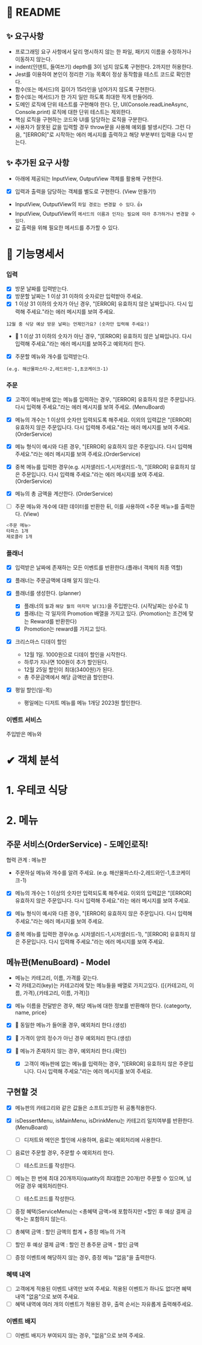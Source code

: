 # 🚀 README

## ✨ 요구사항

- 프로그래밍 요구 사항에서 달리 명시하지 않는 한 파일, 패키지 이름을 수정하거나 이동하지 않는다.
- indent(인덴트, 들여쓰기) depth를 3이 넘지 않도록 구현한다. 2까지만 허용한다.
- Jest를 이용하여 본인이 정리한 기능 목록이 정상 동작함을 테스트 코드로 확인한다.
- 함수(또는 메서드)의 길이가 15라인을 넘어가지 않도록 구현한다.
- 함수(또는 메서드)가 한 가지 일만 하도록 최대한 작게 만들어라.
- 도메인 로직에 단위 테스트를 구현해야 한다. 단, UI(Console.readLineAsync, Console.print) 로직에 대한 단위 테스트는 제외한다.
- 핵심 로직을 구현하는 코드와 UI를 담당하는 로직을 구분한다.
- 사용자가 잘못된 값을 입력할 경우 throw문을 사용해 예외를 발생시킨다. 그런 다음, "[ERROR]"로 시작하는 에러 메시지를 출력하고 해당 부분부터 입력을 다시 받는다.

## ✨ 추가된 요구 사항

- 아래에 제공되는 InputView, OutputView 객체를 활용해 구현한다.
- [x] 입력과 출력을 담당하는 객체를 별도로 구현한다. (View 만들기!)
- InputView, OutputView의 `파일 경로는 변경할 수 있다`. 👍
- InputView, OutputView의 `메서드의 이름과 인자는 필요에 따라 추가하거나 변경할 수 있다`.
- 값 출력을 위해 필요한 메서드를 추가할 수 있다.

# 🎯 기능명세서

### 입력

- [x] 방문 날짜를 입력받는다.
- [x] 방문할 날짜는 1 이상 31 이하의 숫자로만 입력받아 주세요.
- [x] 1 이상 31 이하의 숫자가 아닌 경우, "[ERROR] 유효하지 않은 날짜입니다. 다시 입력해 주세요."라는 에러 메시지를 보여 주세요.

```
12월 중 식당 예상 방문 날짜는 언제인가요? (숫자만 입력해 주세요!)
```

- 🚨 1 이상 31 이하의 숫자가 아닌 경우, "[ERROR] 유효하지 않은 날짜입니다. 다시 입력해 주세요."라는 에러 메시지를 보여주고 예외처리 한다.

- [x] 주문할 메뉴와 개수를 입력받는다.

```
(e.g. 해산물파스타-2,레드와인-1,초코케이크-1)
```

### 주문

- [x] 고객이 메뉴판에 없는 메뉴를 입력하는 경우, "[ERROR] 유효하지 않은 주문입니다. 다시 입력해 주세요."라는 에러 메시지를 보여 주세요. (MenuBoard)
- [x] 메뉴의 개수는 1 이상의 숫자만 입력되도록 해주세요. 이외의 입력값은 "[ERROR] 유효하지 않은 주문입니다. 다시 입력해 주세요."라는 에러 메시지를 보여 주세요.(OrderService)
- [x] 메뉴 형식이 예시와 다른 경우, "[ERROR] 유효하지 않은 주문입니다. 다시 입력해 주세요."라는 에러 메시지를 보여 주세요.(OrderService)
- [x] 중복 메뉴를 입력한 경우(e.g. 시저샐러드-1,시저샐러드-1), "[ERROR] 유효하지 않은 주문입니다. 다시 입력해 주세요."라는 에러 메시지를 보여 주세요.(OrderService)

- [x] 메뉴의 총 금액을 계산한다. (OrderService)
- [ ] 주문 메뉴와 개수에 대한 데이터를 반환한 뒤, 이를 사용하여 <주문 메뉴>를 출력한다. (View)

```bash
<주문 메뉴>
타파스 1개
제로콜라 1개
```

### 플래너

- [x] 입력받은 날짜에 존재하는 모든 이벤트를 반환한다.(플래너 객체의 최종 역할)
- [x] 플래너는 주문금액에 대해 알지 않는다.
- [x] 플래너를 생성한다. (planner)

  - [x] 플래너의 `월`과 `해당 월의 마지막 날(31)`을 주입받는다. (시작날짜는 상수로 1)
  - [x] 플래너는 각 일자의 Promotion 배열을 가지고 있다. (Promotion는 조건에 맞는 Reward를 반환한다)
  - [x] Promotion는 reward를 가지고 있다.

- [x] 크리스마스 디데이 할인
  - 12월 1일. 1000원으로 디데이 할인을 시작한다.
  - 하루가 지나면 100원이 추가 할인된다.
  - 12월 25일 할인이 최대(3400원)가 된다.
  - 총 주문금액에서 해당 금액만큼 할인한다.
- [x] 평일 할인(일-목)
  - 평일에는 디저트 메뉴를 메뉴 1개당 2023원 할인한다.

### 이벤트 서비스

주입받은 메뉴와

# ✔ 객체 분석

# 1. 우테코 식당

# 2. 메뉴

## 주문 서비스(OrderService) - 도메인로직!

협력 관계 : 메뉴판

- 주문하실 메뉴와 개수를 알려 주세요. (e.g. 해산물파스타-2,레드와인-1,초코케이크-1)

- [x] 메뉴의 개수는 1 이상의 숫자만 입력되도록 해주세요. 이외의 입력값은 "[ERROR] 유효하지 않은 주문입니다. 다시 입력해 주세요."라는 에러 메시지를 보여 주세요.

- [x] 메뉴 형식이 예시와 다른 경우, "[ERROR] 유효하지 않은 주문입니다. 다시 입력해 주세요."라는 에러 메시지를 보여 주세요.

- [x] 중복 메뉴를 입력한 경우(e.g. 시저샐러드-1,시저샐러드-1), "[ERROR] 유효하지 않은 주문입니다. 다시 입력해 주세요."라는 에러 메시지를 보여 주세요.

## 메뉴판(MenuBoard) - Model

- 메뉴는 카테고리, 이름, 가격를 갖는다.
- 각 카테고리(key)는 카테고리에 맞는 메뉴들을 배열로 가지고있다. ([{카테고리, 이름, 가격},{카테고리, 이름, 가격}])
- [x] 메뉴 이름을 전달받은 경우, 해당 메뉴에 대한 정보를 반환해야 한다. {categorty, name, price}
- [x] 🚨 동일한 메뉴가 들어올 경우, 예외처리 한다.(생성)
- [x] 🚨 가격이 양의 정수가 아닌 경우 예외처리 한다.(생성)
- [x] 🚨 메뉴가 존재하지 않는 경우, 예외처리 한다.(확인)

  - [x] 고객이 메뉴판에 없는 메뉴를 입력하는 경우, "[ERROR] 유효하지 않은 주문입니다. 다시 입력해 주세요."라는 에러 메시지를 보여 주세요.

## 구현할 것

- [x] 메뉴판의 카테고리와 같은 값들은 소프트코딩한 뒤 공통적용한다.
- [x] isDessertMenu, isMainMenu, isDrinkMenu는 카테고리 일치여부를 반환한다. (MenuBoard)
  - [ ] 디저트와 메인은 할인에 사용하며, 음료는 예외처리에 사용한다.
- [ ] 음료만 주문할 경우, 주문할 수 예외처리 한다.
  - [ ] 테스트코드를 작성한다.
- [ ] 메뉴는 한 번에 최대 20개까지(quatity의 최대합은 20개)만 주문할 수 있으며, 넘어갈 경우 예외처리한다.

  - [ ] 테스트코드를 작성한다.

- [ ] 증정 혜택(ServiceMenu)는 <총혜택 금액>에 포함하지만 <할인 후 예상 결제 금액>는 포함하지 않는다.

- [ ] 총혜택 금액 : 할인 금액의 합계 + 증정 메뉴의 가격
- [ ] 할인 후 예상 결제 금액 : 할인 전 총주문 금액 - 할인 금액
- [ ] 증정 이벤트에 해당하지 않는 경우, 증정 메뉴 "없음"을 출력한다.

### 혜택 내역

- [ ] 고객에게 적용된 이벤트 내역만 보여 주세요. 적용된 이벤트가 하나도 없다면 혜택 내역 "없음"으로 보여 주세요.
- [ ] 혜택 내역에 여러 개의 이벤트가 적용된 경우, 출력 순서는 자유롭게 출력해주세요.

### 이벤트 배지

- [ ] 이벤트 배지가 부여되지 않는 경우, "없음"으로 보여 주세요.
